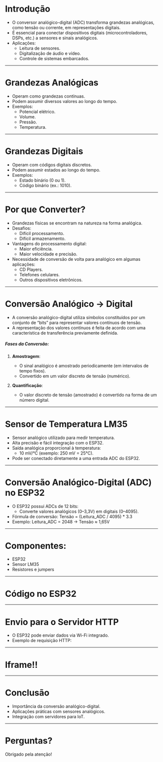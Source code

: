 # Introdução

- O conversor analógico-digital (ADC) transforma grandezas analógicas, como tensão ou corrente, em representações digitais.
- É essencial para conectar dispositivos digitais (microcontroladores, DSPs, etc.) a sensores e sinais analógicos.
- Aplicações:
  - Leitura de sensores.
  - Digitalização de áudio e vídeo.
  - Controle de sistemas embarcados.

---

# Grandezas Analógicas

- Operam como grandezas contínuas.
- Podem assumir diversos valores ao longo do tempo.
- Exemplos:
  - Potencial elétrico.
  - Volume.
  - Pressão.
  - Temperatura.

---

# Grandezas Digitais

- Operam com códigos digitais discretos.
- Podem assumir estados ao longo do tempo.
- Exemplos:
  - Estado binário (0 ou 1).
  - Código binário (ex.: 1010).

---

# Por que Converter?

- Grandezas físicas se encontram na natureza na forma analógica.
- Desafios:
  - Difícil processamento.
  - Difícil armazenamento.
- Vantagens do processamento digital:
  - Maior eficiência.
  - Maior velocidade e precisão.
- Necessidade de conversão de volta para analógico em algumas aplicações:
  - CD Players.
  - Telefones celulares.
  - Outros dispositivos eletrônicos.

---

# Conversão Analógico → Digital

- A conversão analógico-digital utiliza símbolos constituídos por um conjunto de “bits” para representar valores contínuos de tensão.
- A representação dos valores contínuos é feita de acordo com uma característica de transferência previamente definida.

##### Fases da Conversão:

1. **Amostragem**:

   - O sinal analógico é amostrado periodicamente (em intervalos de tempo fixos).
   - Convertido em um valor discreto de tensão (numérico).

2. **Quantificação**:
   - O valor discreto de tensão (amostrado) é convertido na forma de um número digital.

---

# Sensor de Temperatura LM35

- Sensor analógico utilizado para medir temperatura.
- Alta precisão e fácil integração com o ESP32.
- Saída analógica proporcional à temperatura:
  - 10 mV/°C (exemplo: 250 mV = 25°C).
- Pode ser conectado diretamente a uma entrada ADC do ESP32.

---

# Conversão Analógico-Digital (ADC) no ESP32

- O ESP32 possui ADCs de 12 bits:
  - Converte valores analógicos (0–3,3V) em digitais (0–4095).
- Fórmula de conversão:
  Tensão = (Leitura_ADC / 4095) \* 3.3
- Exemplo: Leitura_ADC = 2048 → Tensão ≈ 1,65V

---

# Componentes:

- ESP32
- Sensor LM35
- Resistores e jumpers

---

# Código no ESP32

---

# Envio para o Servidor HTTP

- O ESP32 pode enviar dados via Wi-Fi integrado.
- Exemplo de requisição HTTP:

---

# Iframe!!

---

# Conclusão

- Importância da conversão analógico-digital.
- Aplicações práticas com sensores analógicos.
- Integração com servidores para IoT.

---

# Perguntas?

Obrigado pela atenção!

